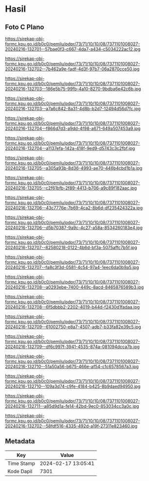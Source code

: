 # Hasil

## Foto C Plano

https://sirekap-obj-formc.kpu.go.id/b0c0/pemilu/pdpr/73/71/10/10/08/7371101008027-20240216-132701--57bae0f3-c667-4da7-a434-c5034222ac12.jpg

https://sirekap-obj-formc.kpu.go.id/b0c0/pemilu/pdpr/73/71/10/10/08/7371101008027-20240216-132702--7b462a9e-fadf-4d3f-97b7-06a2870cce50.jpg

https://sirekap-obj-formc.kpu.go.id/b0c0/pemilu/pdpr/73/71/10/10/08/7371101008027-20240216-132703--186e5b75-99fb-4a10-8270-9bdba6e42c6b.jpg

https://sirekap-obj-formc.kpu.go.id/b0c0/pemilu/pdpr/73/71/10/10/08/7371101008027-20240216-132703--a7a6c842-8a31-4d8b-b2d7-12494d56d7fc.jpg

https://sirekap-obj-formc.kpu.go.id/b0c0/pemilu/pdpr/73/71/10/10/08/7371101008027-20240216-132704--f866d7d3-a9dd-4f98-a671-649a507453a9.jpg

https://sirekap-obj-formc.kpu.go.id/b0c0/pemilu/pdpr/73/71/10/10/08/7371101008027-20240216-132704--a1137efa-142a-418f-9ed9-d5743c3c2fbf.jpg

https://sirekap-obj-formc.kpu.go.id/b0c0/pemilu/pdpr/73/71/10/10/08/7371101008027-20240216-132705--a305a93b-8d36-4993-ae70-446b4cbd1b1a.jpg

https://sirekap-obj-formc.kpu.go.id/b0c0/pemilu/pdpr/73/71/10/10/08/7371101008027-20240216-132705--c2f61bfb-2f89-4413-b706-a9c89f182aac.jpg

https://sirekap-obj-formc.kpu.go.id/b0c0/pemilu/pdpr/73/71/10/10/08/7371101008027-20240216-132706--43c7776e-7b69-4ca2-8b6d-df235424322a.jpg

https://sirekap-obj-formc.kpu.go.id/b0c0/pemilu/pdpr/73/71/10/10/08/7371101008027-20240216-132706--d5b70387-9a9c-4c27-a58a-8534260183e4.jpg

https://sirekap-obj-formc.kpu.go.id/b0c0/pemilu/pdpr/73/71/10/10/08/7371101008027-20240216-132707--82580218-0122-4b6d-bf3a-5075affc7b5f.jpg

https://sirekap-obj-formc.kpu.go.id/b0c0/pemilu/pdpr/73/71/10/10/08/7371101008027-20240216-132707--fa8c3f3d-0581-4c54-97a4-1eec6da0b9a5.jpg

https://sirekap-obj-formc.kpu.go.id/b0c0/pemilu/pdpr/73/71/10/10/08/7371101008027-20240216-132708--a0293ebe-7400-449c-8acd-8465876589b3.jpg

https://sirekap-obj-formc.kpu.go.id/b0c0/pemilu/pdpr/73/71/10/10/08/7371101008027-20240216-132708--6f5dbbb2-2202-4019-b44d-f2430d1fadaa.jpg

https://sirekap-obj-formc.kpu.go.id/b0c0/pemilu/pdpr/73/71/10/10/08/7371101008027-20240216-132709--61002750-e8a7-4507-adb7-b33fa82e39c5.jpg

https://sirekap-obj-formc.kpu.go.id/b0c0/pemilu/pdpr/73/71/10/10/08/7371101008027-20240216-132709--df6c997f-3941-4535-874a-081094dcca7b.jpg

https://sirekap-obj-formc.kpu.go.id/b0c0/pemilu/pdpr/73/71/10/10/08/7371101008027-20240216-132710--51a50a56-b675-466e-af54-c1c6578567a3.jpg

https://sirekap-obj-formc.kpu.go.id/b0c0/pemilu/pdpr/73/71/10/10/08/7371101008027-20240216-132710--109a3d74-c9fe-4184-b425-8b9daed94950.jpg

https://sirekap-obj-formc.kpu.go.id/b0c0/pemilu/pdpr/73/71/10/10/08/7371101008027-20240216-132711--a85d9d1a-fe14-42bd-9ec0-853034cc3a0c.jpg

https://sirekap-obj-formc.kpu.go.id/b0c0/pemilu/pdpr/73/71/10/10/08/7371101008027-20240216-132702--58fdf516-4335-492d-a19f-27311e823460.jpg


## Metadata

| Key        | Value               |
| ---------- | ------------------- |
| Time Stamp | 2024-02-17 13:05:41 |
| Kode Dapil | 7301                |



